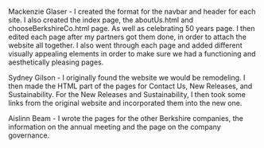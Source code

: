 Mackenzie Glaser - I created the format for the navbar and header for each site. I also created the index page, the aboutUs.html and chooseBerkshireCo.html page. As well as celebrating 50 years page. I then edited each page after my partners got them done, in order to attach the website all together. I also went through each page and added different visually appealing elements in order to make sure we had a functioning and aesthetically pleasing pages. 

Sydney Gilson - I originally found the website we would be remodeling. I then made the HTML part of the pages for Contact Us, New Releases, and Sustainability. For the New Releases and Sustainability, I then took some links from the original website and incorporated them into the new one.

Aislinn Beam -  I wrote the pages for the other Berkshire companies, the information on the annual meeting and the page on the company governance. 